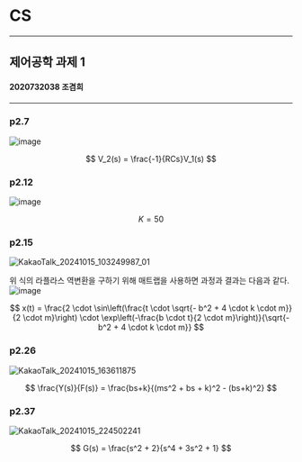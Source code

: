 # CS
---
## 제어공학 과제 1
#### 2020732038 조겸희

---
### p2.7
   
   

![image](https://github.com/user-attachments/assets/e8a7e248-11a0-4259-9d1d-cc4d26bb57f5)

$$ V_2(s) = \frac{-1}{RCs}V_1(s) $$   

### p2.12
   
![image](https://github.com/user-attachments/assets/0866dac8-2fde-44b6-8333-71f3952d33aa)

$$ K = 50 $$

### p2.15
![KakaoTalk_20241015_103249987_01](https://github.com/user-attachments/assets/e936a095-7ac4-4163-8d8e-b05c364bd502)

위 식의 라플라스 역변환을 구하기 위해 매트랩을 사용하면 과정과 결과는 다음과 같다.   
![image](https://github.com/user-attachments/assets/9055f2ad-ac76-4944-ba82-76977a63d583)

$$
x(t) = \frac{2 \cdot \sin\left(\frac{t \cdot \sqrt{- b^2 + 4 \cdot k \cdot m}}{2 \cdot m}\right) \cdot \exp\left(-\frac{b \cdot t}{2 \cdot m}\right)}{\sqrt{- b^2 + 4 \cdot k \cdot m}}
$$

### p2.26
![KakaoTalk_20241015_163611875](https://github.com/user-attachments/assets/62d3655c-a61c-4c86-8b29-7515527de7f6)

$$ 
\frac{Y(s)}{F(s)} = \frac{bs+k}{(ms^2 + bs + k)^2 - (bs+k)^2}
$$   

### p2.37
![KakaoTalk_20241015_224502241](https://github.com/user-attachments/assets/c13da704-0e00-463b-a1fd-6c8255d974b1)

$$
G(s) = \frac{s^2 + 2}{s^4 + 3s^2 + 1}
$$

